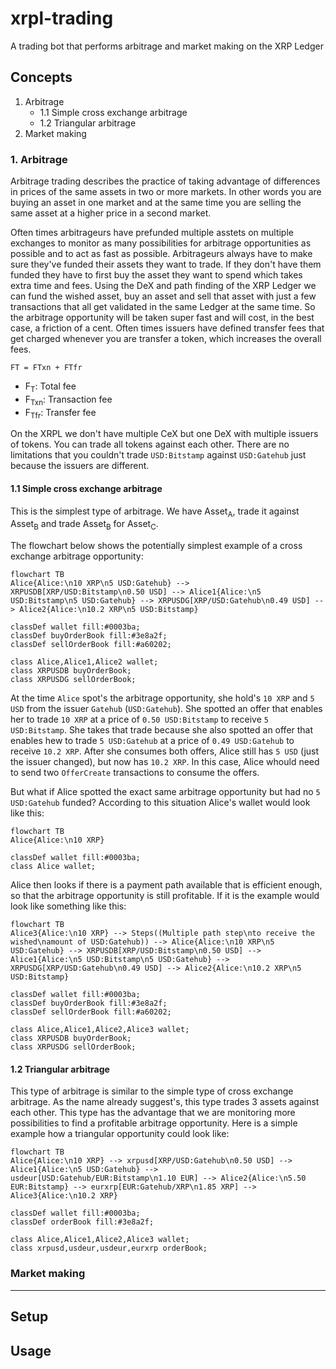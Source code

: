 # xrpl-trading
A trading bot that performs arbitrage and market making on the XRP Ledger

## Concepts
1. Arbitrage
    - 1.1 Simple cross exchange arbitrage
    - 1.2 Triangular arbitrage
2. Market making

### 1. Arbitrage
Arbitrage trading describes the practice of taking advantage of differences in prices of the same assets in two or more markets.
In other words you are buying an asset in one market and at the same time you are selling the same asset at a higher price in a second market.

Often times arbitrageurs have prefunded multiple asstets on multiple exchanges to monitor as many possibilities for arbitrage opportunities as possible and to act as fast as possible. Arbitrageurs always have to make sure they've funded their assets they want to trade. If they don't have them funded they have to first buy the asset they want to spend which takes extra time and fees. Using the DeX and path finding of the XRP Ledger we can fund the wished asset, buy an asset and sell that asset with just a few transactions that all get validated in the same Ledger at the same time. So the arbitrage opportunity will be taken super fast and will cost, in the best case, a friction of a cent. Often times issuers have defined transfer fees that get charged whenever you are transfer a token, which increases the overall fees.

```
FT = FTxn + FTfr
```
- F<sub>T</sub>: Total fee
- F<sub>Txn</sub>: Transaction fee
- F<sub>Tfr</sub>: Transfer fee

On the XRPL we don't have multiple CeX but one DeX with multiple issuers of tokens. You can trade all tokens against each other. There are no limitations that you couldn't trade `USD:Bitstamp` against `USD:Gatehub` just because the issuers are different.

#### 1.1 Simple cross exchange arbitrage
This is the simplest type of arbitrage. We have Asset<sub>A</sub>, trade it against Asset<sub>B</sub> and trade Asset<sub>B</sub> for Asset<sub>C</sub>.

The flowchart below shows the potentially simplest example of a cross exchange arbitrage opportunity:
```mermaid
flowchart TB
Alice{Alice:\n10 XRP\n5 USD:Gatehub} --> XRPUSDB[XRP/USD:Bitstamp\n0.50 USD] --> Alice1{Alice:\n5 USD:Bitstamp\n5 USD:Gatehub} --> XRPUSDG[XRP/USD:Gatehub\n0.49 USD] --> Alice2{Alice:\n10.2 XRP\n5 USD:Bitstamp}

classDef wallet fill:#0003ba;
classDef buyOrderBook fill:#3e8a2f;
classDef sellOrderBook fill:#a60202;

class Alice,Alice1,Alice2 wallet;
class XRPUSDB buyOrderBook;
class XRPUSDG sellOrderBook;
```
At the time `Alice` spot's the arbitrage opportunity, she hold's `10 XRP` and `5 USD` from the issuer `Gatehub` (`USD:Gatehub`). She spotted an offer that enables her to trade `10 XRP` at a price of `0.50 USD:Bitstamp` to receive `5 USD:Bitstamp`. She takes that trade because she also spotted an offer that enables hew to trade `5 USD:Gatehub` at a price of `0.49 USD:Gatehub` to receive `10.2 XRP`. After she consumes both offers, Alice still has `5 USD` (just the issuer changed), but now has `10.2 XRP`.
In this case, Alice whould need to send two `OfferCreate` transactions to consume the offers.

But what if Alice spotted the exact same arbitrage opportunity but had no `5 USD:Gatehub` funded?
According to this situation Alice's wallet would look like this:
```mermaid
flowchart TB
Alice{Alice:\n10 XRP}

classDef wallet fill:#0003ba;
class Alice wallet;
```
Alice then looks if there is a payment path available that is efficient enough, so that the arbitrage opportunity is still profitable. If it is the example would look like something like this:
```mermaid
flowchart TB
Alice3{Alice:\n10 XRP} --> Steps((Multiple path step\nto receive the wished\namount of USD:Gatehub)) --> Alice{Alice:\n10 XRP\n5 USD:Gatehub} --> XRPUSDB[XRP/USD:Bitstamp\n0.50 USD] --> Alice1{Alice:\n5 USD:Bitstamp\n5 USD:Gatehub} --> XRPUSDG[XRP/USD:Gatehub\n0.49 USD] --> Alice2{Alice:\n10.2 XRP\n5 USD:Bitstamp}

classDef wallet fill:#0003ba;
classDef buyOrderBook fill:#3e8a2f;
classDef sellOrderBook fill:#a60202;

class Alice,Alice1,Alice2,Alice3 wallet;
class XRPUSDB buyOrderBook;
class XRPUSDG sellOrderBook;
```

#### 1.2 Triangular arbitrage
This type of arbitrage is similar to the simple type of cross exchange arbitrage. As the name already suggest's, this type trades 3 assets against each other. This type has the advantage that we are monitoring more possibilities to find a profitable arbitrage opportunity.
Here is a simple example how a triangular opportunity could look like:
```mermaid
flowchart TB
Alice{Alice:\n10 XRP} --> xrpusd[XRP/USD:Gatehub\n0.50 USD] --> Alice1{Alice:\n5 USD:Gatehub} --> usdeur[USD:Gatehub/EUR:Bitstamp\n1.10 EUR] --> Alice2{Alice:\n5.50 EUR:Bitstamp} --> eurxrp[EUR:Gatehub/XRP\n1.85 XRP] --> Alice3{Alice:\n10.2 XRP}

classDef wallet fill:#0003ba;
classDef orderBook fill:#3e8a2f;

class Alice,Alice1,Alice2,Alice3 wallet;
class xrpusd,usdeur,usdeur,eurxrp orderBook;
```

### Market making

---
## Setup
## Usage
